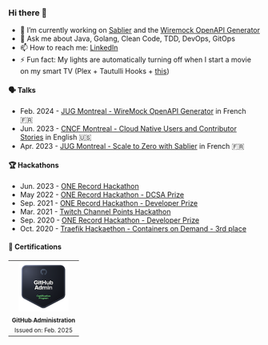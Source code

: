 ### Hi there 👋

- 🔭 I’m currently working on [Sablier](https://github.com/sablierapp/sablier) and the [Wiremock OpenAPI Generator](https://github.com/OpenAPITools/openapi-generator/pull/17614)
- 💬 Ask me about Java, Golang, Clean Code, TDD, DevOps, GitOps
- 📫 How to reach me: [LinkedIn](https://www.linkedin.com/in/alexis-couvreur/)
- ⚡ Fun fact: My lights are automatically turning off when I start a movie on my smart TV (Plex + Tautulli Hooks + [this](https://github.com/acouvreur/tautulli-hue-cinema))

#### 🗣️ Talks

- Feb. 2024 - [JUG Montreal - WireMock OpenAPI Generator](https://www.youtube.com/watch?v=0jhONfBrcKw) in French 🇫🇷
- Jun. 2023 - [CNCF Montreal - Cloud Native Users and Contributor Stories](https://community.cncf.io/events/details/cncf-montreal-presents-q2-cncf-montreal-cloud-native-users-and-contributor-stories/) in English 🇺🇸
- Apr. 2023 - [JUG Montreal - Scale to Zero with Sablier](https://www.youtube.com/watch?v=0cPt_w7NIs0) in French 🇫🇷

#### 🏆 Hackathons

- Jun. 2023 - [ONE Record Hackathon](https://devpost.com/software/one-solutions)
- May 2022 - [ONE Record Hackathon - DCSA Prize](https://devpost.com/software/containermesh)
- Sep. 2021 - [ONE Record Hackathon - Developer Prize](https://devpost.com/software/one-track-application)
- Mar. 2021 - [Twitch Channel Points Hackathon](https://devpost.com/software/awesome-channel-points-manager)
- Sep. 2020 - [ONE Record Hackathon - Developer Prize](https://devpost.com/software/one-track-by-the-french-team)
- Oct. 2020 - [Traefik Hackaethon - Containers on Demand - 3rd place](https://traefik.io/blog/traefik-hackaethon-2020-middleware-plugins-brain-dump/)

#### 📜 Certifications

<table>
  <tbody>
    <tr>
      <td align="center" valign="top"><a href="https://www.credly.com/badges/49659c2b-ab14-4f08-a64c-c32ac9511c61/public_url"><img src="./assets/github-administration.png" width="100px;" alt="GitHub Administration"/><br /><sub><b>GitHub Administration</b></sub></a><br /><sub>Issued on: Feb. 2025</sub></td>
    </tr>
  </tbody>
</table>


<!--
**acouvreur/acouvreur** is a ✨ _special_ ✨ repository because its `README.md` (this file) appears on your GitHub profile.

Here are some ideas to get you started:

- 🔭 I’m currently working on ...
- 🌱 I’m currently learning ...
- 👯 I’m looking to collaborate on ...
- 🤔 I’m looking for help with ...
- 💬 Ask me about ...
- 📫 How to reach me: ...
- 😄 Pronouns: ...
- ⚡ Fun fact: ...
-->
